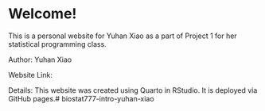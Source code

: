 # Welcome!

This is a personal website for Yuhan Xiao as a part of Project 1 for her statistical programming class.

Author: Yuhan Xiao

Website Link:

Details: This website was created using Quarto in RStudio. It is deployed via GitHub pages.# biostat777-intro-yuhan-xiao
